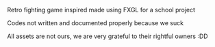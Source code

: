 Retro fighting game inspired made using FXGL for a school project

Codes not written and documented properly because we suck

All assets are not ours, we are very grateful to their rightful owners :DD

